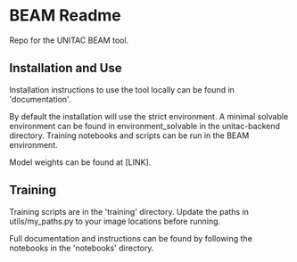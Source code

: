 # BEAM Readme

Repo for the UNITAC BEAM tool. 

## Installation and Use

Installation instructions to use the tool locally can be found in 'documentation'. 

By default the installation will use the strict environment. A minimal solvable environment can be found in environment_solvable in the unitac-backend directory. Training notebooks and scripts can be run in the BEAM environment. 

Model weights can be found at [LINK].

## Training

Training scripts are in the 'training' directory. Update the paths in utils/my_paths.py to your image locations before running.

Full documentation and instructions can be found by following the notebooks in the 'notebooks' directory. 